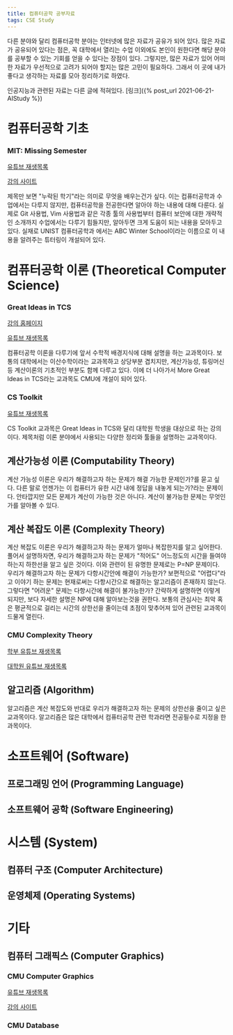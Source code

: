 ```yaml
---
title: 컴퓨터공학 공부자료
tags: CSE Study
---
```


다른 분야와 달리 컴퓨터공학 분야는 인터넷에 많은 자료가 공유가 되어 있다.
많은 자료가 공유되어 있다는 점은, 꼭 대학에서 열리는 수업 이외에도 본인이 원한다면 해당 분야를 공부할 수 있는 기회를 얻을 수 있다는 장점이 있다.
그렇지만, 많은 자료가 있어 어떠한 자료가 우선적으로 고려가 되어야 할지는 많은 고민이 필요하다.
그래서 이 곳에 내가 좋다고 생각하는 자료를 모아 정리하기로 하였다.

인공지능과 관련된 자료는 다른 글에 적혀있다. [링크]({% post_url 2021-06-21-AIStudy %})

# 컴퓨터공학 기초

### MIT: Missing Semester

[유튜브 재생목록](https://youtube.com/playlist?list=PLyzOVJj3bHQuloKGG59rS43e29ro7I57J)

[강의 사이트](https://missing.csail.mit.edu/)

제목만 보면 "누락된 학기"라는 의미로 무엇을 배우는건가 싶다.
이는 컵퓨터공학과 수업에서는 다루지 않지만, 컴퓨터공학을 전공한다면 알아야 하는 내용에 대해 다룬다.
실제로 Git 사용법, Vim 사용법과 같은 각종 툴의 사용법부터 컴퓨터 보안에 대한 개략적인 소개까지 수업에서는 다루기 힘들지만, 알아두면 크게 도움이 되는 내용을 모아두고 있다.
실재로 UNIST 컴퓨터공학과 에서는 ABC Winter School이라는 이름으로 이 내용을 알려주는 튜터링이 개설되어 있다.

# 컴퓨터공학 이론 (Theoretical Computer Science)

### Great Ideas in TCS

[강의 홈페이지](https://www.anilada.com/courses/15251f19/www/index.html)

[유튜브 재생목록](https://youtube.com/playlist?list=PLm3J0oaFux3aafQm568blS9blxtA_EWQv)

컴퓨터공학 이론을 다루기에 앞서 수학적 배경지식에 대해 설명을 하는 교과목이다.
보통의 대학에서는 이산수학이라는 교과목하고 상당부분 겹치지만, 계산가능성, 튜링머신 등 계산이론의 기초적인 부분도 함께 다루고 있다.
이에 더 나아가서 More Great Ideas in TCS라는 교과목도 CMU에 개설이 되어 있다.

### CS Toolkit

[유튜브 재생목록](https://youtube.com/playlist?list=PLm3J0oaFux3ZYpFLwwrlv_EHH9wtH6pnX)

CS Toolkit 교과목은 Great Ideas in TCS와 달리 대학원 학생을 대상으로 하는 강의이다.
제목처럼 이론 분야에서 사용되는 다양한 정리와 툴들을 설명하는 교과목이다.

## 계산가능성 이론 (Computability Theory)

계산 가능성 이론은 우리가 해결하고자 하는 문제가 해결 가능한 문제인가?를 묻고 싶다.
다른 말로 언젠가는 이 컴퓨터가 유한 시간 내에 정답을 내놓게 되는가?라는 문제이다.
안타깝지만 모든 문제가 계산이 가능한 것은 아니다.
계산이 불가능한 문제는 무엇인가를 알아볼 수 있다.

## 계산 복잡도 이론 (Complexity Theory)

계산 복잡도 이론은 우리가 해결하고자 하는 문제가 얼마나 복잡한지를 알고 싶어한다.
풀어서 설명하자면, 우리가 해결하고자 하는 문제가 "적어도" 어느정도의 시간을 들여야 하는지 하한선을 알고 싶은 것이다.
이와 관련이 된 유명한 문제로는 P=NP 문제이다.
우리가 해결하고자 하는 문제가 다항시간안에 해결이 가능한가?
보편적으로 "어렵다"라고 이야기 하는 문제는 현재로써는 다항시간으로 해결하는 알고리즘이 존재하지 않는다.
그렇다면 "어려운" 문제는 다항시간에 해결이 불가능한가?
간략하게 설명하면 이렇게 되지만, 보다 자세한 설명은 NP에 대해 알아보는것을 권한다.
보통의 관심사는 최악 혹은 평균적으로 걸리는 시간의 상한선을 줄이는데 초점이 맞추어져 있어 관련된 교과목이 드물게 열린다.

### CMU Complexity Theory

[학부 유튜브 재생목록](https://youtube.com/playlist?list=PLm3J0oaFux3YL5vLXpzOyJiLtqLp6dCW2)

[대학원 유튜브 재생목록](https://youtube.com/playlist?list=PLm3J0oaFux3b8Gg1DdaJOzYNsaXYLAOKH)

## 알고리즘 (Algorithm)

알고리즘은 계산 복잡도와 반대로 우리가 해결하고자 하는 문제의 상한선을 줄이고 싶은 교과목이다.
알고리즘은 많은 대학에서 컴퓨터공학 관련 학과라면 전공필수로 지정을 한 과목이다.

# 소프트웨어 (Software)

## 프로그래밍 언어 (Programming Language)

## 소프트웨어 공학 (Software Engineering)

# 시스템 (System)

## 컴퓨터 구조 (Computer Architecture)

## 운영체제 (Operating Systems)

# 기타

## 컴퓨터 그래픽스 (Computer Graphics)

### CMU Computer Graphics

[유튜브 재생목록](https://youtube.com/playlist?list=PL9_jI1bdZmz2emSh0UQ5iOdT2xRHFHL7E)

[강의 사이트](http://15462.courses.cs.cmu.edu/)

### CMU Database

